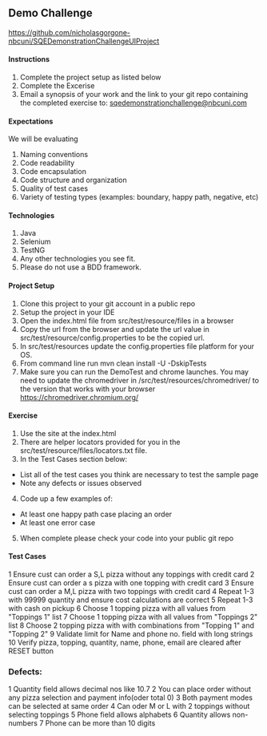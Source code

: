 ## Demo Challenge
https://github.com/nicholasgorgone-nbcuni/SQEDemonstrationChallengeUIProject

#### Instructions
1. Complete the project setup as listed below
2. Complete the Excerise
3. Email a synopsis of your work and the link to your git repo containing the completed exercise to: sqedemonstrationchallenge@nbcuni.com


#### Expectations
We will be evaluating
1. Naming conventions
2. Code readability
3. Code encapsulation
4. Code structure and organization
5. Quality of test cases
6. Variety  of testing types (examples: boundary, happy path, negative, etc) 


#### Technologies
1. Java
2. Selenium
3. TestNG
4. Any other technologies you see fit.
5. Please do not use a BDD framework.

#### Project Setup
1. Clone this project to your git account in a public repo
2. Setup the project in your IDE
3. Open the index.html file from src/test/resource/files in a browser
4. Copy the url from the browser and update the url value in src/test/resource/config.properties to be the copied url.
5. In src/test/resources update the config.properties file platform for your OS.
6. From command line run mvn clean install -U -DskipTests
7. Make sure you can run the DemoTest and chrome launches.  You may need to update the chromedriver in /src/test/resources/chromedriver/ to the version that works with your browser
   https://chromedriver.chromium.org/


#### Exercise
1. Use the site at the index.html
2. There are helper locators provided for you in the src/test/resource/files/locators.txt file.
3. In the Test Cases section below:
  - List all of the test cases you think are necessary to test the sample page
  - Note any defects or issues observed
4. Code up a few examples of:
  - At least one happy path case placing an order
  - At least one error case
5. When complete please check your code into your public git repo

#### Test Cases

1	Ensure cust can order a S,L pizza without any toppings with credit card
2	Ensure cust can order a s pizza with one topping with credit card
3	Ensure cust can order a M,L pizza with two toppings with credit card
4	Repeat 1-3 with 99999 quantity and ensure cost calculations are correct
5	Repeat 1-3 with cash on pickup
6	Choose 1 topping pizza with all values from "Toppings 1" list
7	Choose 1 topping pizza with all values from "Toppings 2" list
8	Choose 2 topping pizza with with combinations from "Topping 1" and "Topping 2"
9	Validate limit for Name and phone no. field with long strings
10	Verify pizza, topping, quantity, name, phone, email are cleared after RESET button


### Defects:

1	Quantity field allows decimal nos like 10.7
2	You can place order without any pizza selection and payment info(oder total 0)
3	Both payment modes can be selected at same order
4	Can oder M or L with 2 toppings without selecting toppings
5	Phone field allows alphabets
6	Quantity allows non-numbers
7	Phone can be more than 10 digits
